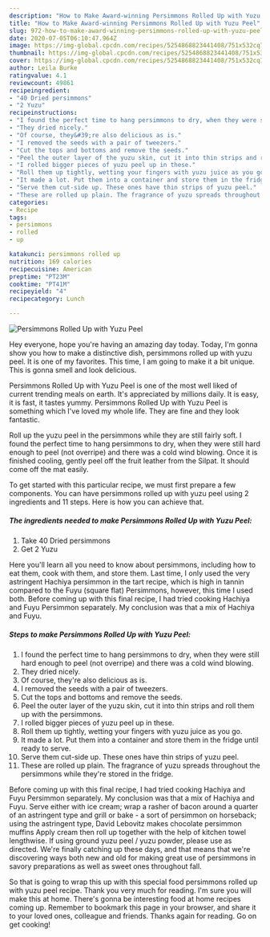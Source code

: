 ```yaml
---
description: "How to Make Award-winning Persimmons Rolled Up with Yuzu Peel"
title: "How to Make Award-winning Persimmons Rolled Up with Yuzu Peel"
slug: 972-how-to-make-award-winning-persimmons-rolled-up-with-yuzu-peel
date: 2020-07-05T06:10:47.964Z
image: https://img-global.cpcdn.com/recipes/5254868823441408/751x532cq70/persimmons-rolled-up-with-yuzu-peel-recipe-main-photo.jpg
thumbnail: https://img-global.cpcdn.com/recipes/5254868823441408/751x532cq70/persimmons-rolled-up-with-yuzu-peel-recipe-main-photo.jpg
cover: https://img-global.cpcdn.com/recipes/5254868823441408/751x532cq70/persimmons-rolled-up-with-yuzu-peel-recipe-main-photo.jpg
author: Leila Burke
ratingvalue: 4.1
reviewcount: 49861
recipeingredient:
- "40 Dried persimmons"
- "2 Yuzu"
recipeinstructions:
- "I found the perfect time to hang persimmons to dry, when they were still hard enough to peel (not overripe) and there was a cold  wind blowing."
- "They dried nicely."
- "Of course, they&#39;re also delicious as is."
- "I removed the seeds with a pair of tweezers."
- "Cut the tops and bottoms and remove the seeds."
- "Peel the outer layer of the yuzu skin, cut it into thin strips and roll them up with the persimmons."
- "I rolled bigger pieces of yuzu peel up in these."
- "Roll them up tightly, wetting your fingers with yuzu juice as you go."
- "It made a lot. Put them into a container and store them in the fridge until ready to serve."
- "Serve them cut-side up. These ones have thin strips of yuzu peel."
- "These are rolled up plain. The fragrance of yuzu spreads throughout the persimmons while they&#39;re stored in the fridge."
categories:
- Recipe
tags:
- persimmons
- rolled
- up

katakunci: persimmons rolled up 
nutrition: 169 calories
recipecuisine: American
preptime: "PT23M"
cooktime: "PT41M"
recipeyield: "4"
recipecategory: Lunch

---
```



![Persimmons Rolled Up with Yuzu Peel](https://img-global.cpcdn.com/recipes/5254868823441408/751x532cq70/persimmons-rolled-up-with-yuzu-peel-recipe-main-photo.jpg)

Hey everyone, hope you're having an amazing day today. Today, I'm gonna show you how to make a distinctive dish, persimmons rolled up with yuzu peel. It is one of my favorites. This time, I am going to make it a bit unique. This is gonna smell and look delicious.

Persimmons Rolled Up with Yuzu Peel is one of the most well liked of current trending meals on earth. It's appreciated by millions daily. It is easy, it is fast, it tastes yummy. Persimmons Rolled Up with Yuzu Peel is something which I've loved my whole life. They are fine and they look fantastic.

Roll up the yuzu peel in the persimmons while they are still fairly soft. I found the perfect time to hang persimmons to dry, when they were still hard enough to peel (not overripe) and there was a cold wind blowing. Once it is finished cooling, gently peel off the fruit leather from the Silpat. It should come off the mat easily.


To get started with this particular recipe, we must first prepare a few components. You can have persimmons rolled up with yuzu peel using 2 ingredients and 11 steps. Here is how you can achieve that.

<!--inarticleads1-->

##### The ingredients needed to make Persimmons Rolled Up with Yuzu Peel:

1. Take 40 Dried persimmons
1. Get 2 Yuzu


Here you&#39;ll learn all you need to know about persimmons, including how to eat them, cook with them, and store them. Last time, I only used the very astringent Hachiya persimmon in the tart recipe, which is high in tannin compared to the Fuyu (square flat) Persimmons, however, this time I used both. Before coming up with this final recipe, I had tried cooking Hachiya and Fuyu Persimmon separately. My conclusion was that a mix of Hachiya and Fuyu. 

<!--inarticleads2-->

##### Steps to make Persimmons Rolled Up with Yuzu Peel:

1. I found the perfect time to hang persimmons to dry, when they were still hard enough to peel (not overripe) and there was a cold  wind blowing.
1. They dried nicely.
1. Of course, they&#39;re also delicious as is.
1. I removed the seeds with a pair of tweezers.
1. Cut the tops and bottoms and remove the seeds.
1. Peel the outer layer of the yuzu skin, cut it into thin strips and roll them up with the persimmons.
1. I rolled bigger pieces of yuzu peel up in these.
1. Roll them up tightly, wetting your fingers with yuzu juice as you go.
1. It made a lot. Put them into a container and store them in the fridge until ready to serve.
1. Serve them cut-side up. These ones have thin strips of yuzu peel.
1. These are rolled up plain. The fragrance of yuzu spreads throughout the persimmons while they&#39;re stored in the fridge.


Before coming up with this final recipe, I had tried cooking Hachiya and Fuyu Persimmon separately. My conclusion was that a mix of Hachiya and Fuyu. Serve either with ice cream; wrap a rasher of bacon around a quarter of an astringent type and grill or bake - a sort of persimmon on horseback; using the astringent type, David Lebovitz makes chocolate persimmon muffins Apply cream then roll up together with the help of kitchen towel lengthwise. If using ground yuzu peel / yuzu powder, please use as directed. We&#39;re finally catching up these days, and that means that we&#39;re discovering ways both new and old for making great use of persimmons in savory preparations as well as sweet ones throughout fall. 

So that is going to wrap this up with this special food persimmons rolled up with yuzu peel recipe. Thank you very much for reading. I'm sure you will make this at home. There's gonna be interesting food at home recipes coming up. Remember to bookmark this page in your browser, and share it to your loved ones, colleague and friends. Thanks again for reading. Go on get cooking!
